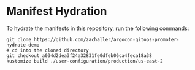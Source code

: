# Manifest Hydration

To hydrate the manifests in this repository, run the following commands:

```shell
git clone https://github.com/zachaller/argocon-gitops-promoter-hydrate-demo
# cd into the cloned directory
git checkout a034d2dea3f24a32831fe0dfeb06ca4feca18a38
kustomize build ./user-configuration/production/us-east-2
```
